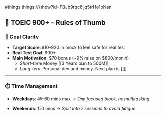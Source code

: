 #things things:///show?id=FBJb9rqc6tjq5trHo1pNan

## 🧠 TOEIC 900+ – Rules of Thumb

### 🎯 Goal Clarity
- **Target Score**: 910–920 in mock to feel safe for real test
- **Real Test Goal**: 900+
- **Main Motivation**: $70 bonus (~9% raise on $800/month)
    - *Short-term* Money  [[3 Years plan to 500M]]
    - *Long-term* Personal dev and money. Next plan is [[]]
---

### ⏱️ Time Management

- **Weekdays**: 45–60 mins max → _One focused block, no multitasking_
    
- **Weekends**: 120 mins → _Split into 2 sessions to avoid fatigue_